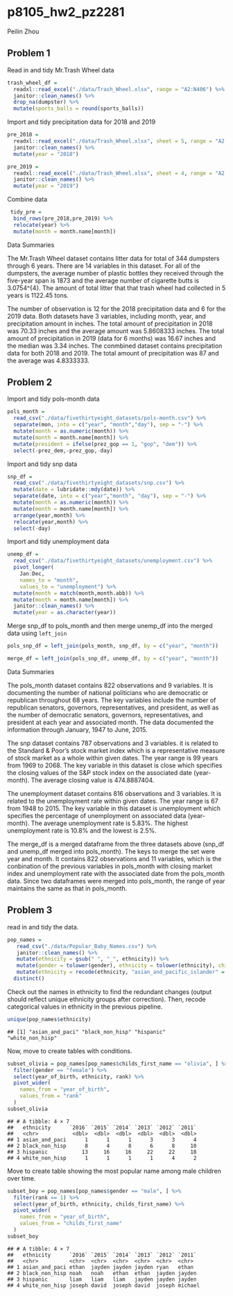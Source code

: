 p8105\_hw2\_pz2281
================
Peilin Zhou

## Problem 1

Read in and tidy Mr.Trash Wheel data

``` r
trash_wheel_df = 
  readxl::read_excel("./data/Trash_Wheel.xlsx", range = "A2:N406") %>% 
  janitor::clean_names() %>% 
  drop_na(dumpster) %>% 
  mutate(sports_balls = round(sports_balls))
```

Import and tidy precipitation data for 2018 and 2019

``` r
pre_2018 = 
  readxl::read_excel("./data/Trash_Wheel.xlsx", sheet = 5, range = "A2:B14") %>%
  janitor::clean_names() %>% 
  mutate(year = "2018")

pre_2019 = 
  readxl::read_excel("./data/Trash_Wheel.xlsx", sheet = 4, range = "A2:B8") %>% 
  janitor::clean_names() %>% 
  mutate(year = "2019")
```

Combine data

``` r
 tidy_pre = 
  bind_rows(pre_2018,pre_2019) %>% 
  relocate(year) %>% 
  mutate(month = month.name[month])
```

Data Summaries

The Mr.Trash Wheel dataset contains litter data for total of 344
dumpsters through 6 years. There are 14 variables in this dataset. For
all of the dumpsters, the average number of plastic bottles they
received through the five-year span is 1873 and the average number of
cigarette butts is 3.0754^{4}. The amount of total litter that that
trash wheel had collected in 5 years is 1122.45 tons.

The number of observation is 12 for the 2018 precipitation data and 6
for the 2019 data. Both datasets have 3 variables, including month,
year, and precipitation amount in inches. The total amount of
precipitation in 2018 was 70.33 inches and the average amount was
5.8608333 inches. The total amount of precipitation in 2019 (data for 6
months) was 16.67 inches and the median was 3.34 inches. The conmbined
dataset contains precipitation data for both 2018 and 2019. The total
amount of precipitation was 87 and the average was 4.8333333.

## Problem 2

Import and tidy pols-month data

``` r
pols_month =
  read_csv("./data/fivethirtyeight_datasets/pols-month.csv") %>% 
  separate(mon, into = c("year", "month","day"), sep = "-") %>% 
  mutate(month = as.numeric(month)) %>% 
  mutate(month = month.name[month]) %>% 
  mutate(president = ifelse(prez_gop == 1, "gop", "dem")) %>% 
  select(-prez_dem,-prez_gop,-day)
```

Import and tidy snp data

``` r
snp_df = 
  read_csv("./data/fivethirtyeight_datasets/snp.csv") %>% 
  mutate(date = lubridate::mdy(date)) %>% 
  separate(date, into = c("year","month", "day"), sep = "-") %>%
  mutate(month = as.numeric(month)) %>%
  mutate(month = month.name[month]) %>% 
  arrange(year,month) %>% 
  relocate(year,month) %>% 
  select(-day)
```

Import and tidy unemployment data

``` r
unemp_df = 
  read_csv("./data/fivethirtyeight_datasets/unemployment.csv") %>% 
  pivot_longer(
    Jan:Dec,
    names_to = "month",
    values_to = "unemployment") %>% 
  mutate(month = match(month,month.abb)) %>% 
  mutate(month = month.name[month]) %>% 
  janitor::clean_names() %>% 
  mutate(year = as.character(year))
```

Merge snp\_df to pols\_month and then merge unemp\_df into the merged
data using `left_join`

``` r
pols_snp_df = left_join(pols_month, snp_df, by = c("year", "month"))

merge_df = left_join(pols_snp_df, unemp_df, by = c("year", "month"))
```

Data Summaries

The pols\_month dataset contains 822 observations and 9 variables. It is
documenting the number of national politicians who are democratic or
republican throughout 68 years. The key variables include the number of
republican senators, governors, representatives, and president, as well
as the number of democratic senators, governors, representatives, and
president at each year and associated month. The data documented the
information through January, 1947 to June, 2015.

The snp dataset contains 787 observations and 3 variables. it is related
to the Standard & Poor’s stock market index which is a representative
measure of stock market as a whole within given dates. The year range is
99 years from 1969 to 2068. The key variable in this dataset is close
which specifies the closing values of the S&P stock index on the
associated date (year-month). The average closing value is 474.8887404.

The unemployment dataset contains 816 observations and 3 variables. It
is related to the unemployment rate within given dates. The year range
is 67 from 1948 to 2015. The key variable in this dataset is
unemployment which specifies the percentage of unemployment on
associated data (year-month). The average unemployment rate is 5.83%.
The highest unemployment rate is 10.8% and the lowest is 2.5%.

The merge\_df is a merged dataframe from the three datasets above
(snp\_df and unemp\_df merged into pols\_month). The keys to merge the
set were year and month. It contains 822 observations and 11 variables,
which is the conbination of the previous variables in pols\_month with
closing market index and unemployment rate with the associated date from
the pols\_month data. Since two dataframes were merged into pols\_month,
the range of year maintains the same as that in pols\_month.

## Problem 3

read in and tidy the data.

``` r
pop_names = 
   read_csv("./data/Popular_Baby_Names.csv") %>% 
   janitor::clean_names() %>% 
   mutate(ethnicity = gsub(" ", "_", ethnicity)) %>% 
   mutate(gender = tolower(gender), ethnicity = tolower(ethnicity), childs_first_name = tolower(childs_first_name)) %>% 
   mutate(ethnicity = recode(ethnicity, "asian_and_pacific_islander" = "asian_and_paci", "white_non_hispanic" = "white_non_hisp", "black_non_hispanic" = "black_non_hisp")) %>% 
  distinct()
```

Check out the names in ethnicity to find the redundant changes (output
should reflect unique ethnicity groups after correction). Then, recode
categorical values in ethnicity in the previous pipeline.

``` r
unique(pop_names$ethnicity)
```

    ## [1] "asian_and_paci" "black_non_hisp" "hispanic"       "white_non_hisp"

Now, move to create tables with conditions.

``` r
subset_olivia = pop_names[pop_names$childs_first_name == "olivia", ] %>% 
  filter(gender == "female") %>% 
  select(year_of_birth, ethnicity, rank) %>% 
  pivot_wider(
    names_from = "year_of_birth",
    values_from = "rank"
  )
subset_olivia
```

    ## # A tibble: 4 × 7
    ##   ethnicity      `2016` `2015` `2014` `2013` `2012` `2011`
    ##   <chr>           <dbl>  <dbl>  <dbl>  <dbl>  <dbl>  <dbl>
    ## 1 asian_and_paci      1      1      1      3      3      4
    ## 2 black_non_hisp      8      4      8      6      8     10
    ## 3 hispanic           13     16     16     22     22     18
    ## 4 white_non_hisp      1      1      1      1      4      2

Move to create table showing the most popular name among male children
over time.

``` r
subset_boy = pop_names[pop_names$gender == "male", ] %>% 
  filter(rank == 1) %>% 
  select(year_of_birth, ethnicity, childs_first_name) %>% 
  pivot_wider(
    names_from = "year_of_birth",
    values_from = "childs_first_name"
  )
subset_boy
```

    ## # A tibble: 4 × 7
    ##   ethnicity      `2016` `2015` `2014` `2013` `2012` `2011` 
    ##   <chr>          <chr>  <chr>  <chr>  <chr>  <chr>  <chr>  
    ## 1 asian_and_paci ethan  jayden jayden jayden ryan   ethan  
    ## 2 black_non_hisp noah   noah   ethan  ethan  jayden jayden 
    ## 3 hispanic       liam   liam   liam   jayden jayden jayden 
    ## 4 white_non_hisp joseph david  joseph david  joseph michael

